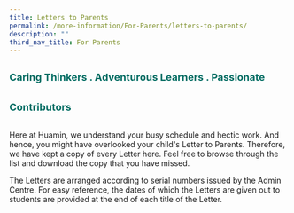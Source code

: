 ```yaml
---
title: Letters to Parents
permalink: /more-information/For-Parents/letters-to-parents/
description: ""
third_nav_title: For Parents
---
```

<b style="color:#016C62; font-size:18px; line-height: 3;">Caring Thinkers . Adventurous Learners . Passionate Contributors</b><br>

Here at Huamin, we understand your busy schedule and hectic work. And hence, you might have overlooked your child's Letter to Parents. Therefore, we have kept a copy of every Letter here. Feel free to browse through the list and download the copy that you have missed.  
  
The Letters are arranged according to serial numbers issued by the Admin Centre. For easy reference, the dates of which the Letters are given out to students are provided at the end of each title of the Letter.